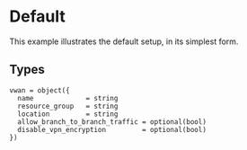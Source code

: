 # Default

This example illustrates the default setup, in its simplest form.

## Types

```hcl
vwan = object({
  name             = string
  resource_group   = string
  location         = string
  allow_branch_to_branch_traffic = optional(bool)
  disable_vpn_encryption         = optional(bool)
})
```
